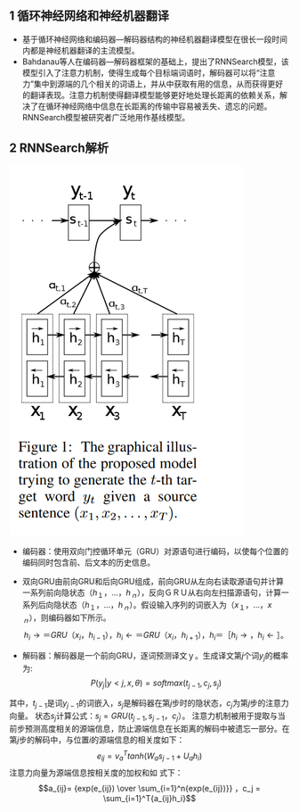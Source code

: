 ## 1 循环神经网络和神经机器翻译
- 基于循环神经网络和编码器—解码器结构的神经机器翻译模型在很长一段时间内都是神经机器翻译的主流模型。
- Bahdanau等人在编码器—解码器框架的基础上，提出了RNNSearch模型，该模型引入了注意力机制，使得生成每个目标端词语时，解码器可以将“注意力”集中到源端的几个相关的词语上，并从中获取有用的信息，从而获得更好的翻译表现。注意力机制使得翻译模型能够更好地处理长距离的依赖关系，解决了在循环神经网络中信息在长距离的传输中容易被丢失、遗忘的问题。RNNSearch模型被研究者广泛地用作基线模型。

## 2 RNNSearch解析
![RNNSearch](./image//RNNSearch.jpg)
- 编码器：使用双向门控循环单元（GRU）对源语句进行编码，以使每个位置的编码同时包含前、后文本的历史信息。
- 双向GRU由前向GRU和后向GRU组成，前向GRU从左向右读取源语句并计算一系列前向隐状态（$h_１，...，h_ｎ$），反向ＧＲＵ从右向左扫描源语句，计算一系列后向隐状态（$h_１，...，h_ｎ$）。假设输入序列的词嵌入为（$x_１，...，x_ｎ$），则编码器如下所示。
$$h_i\rightarrow＝GRU（x_i，h_{i-1}），h_i\leftarrow＝GRU（x_i，h_{i+1}），
h_i＝［h_i \rightarrow，h_i\leftarrow］。$$

- 解码器：解码器是一个前向GRU，逐词预测译文ｙ。生成译文第$j$个词$y_j$的概率为: 
$$P(y_j | y<j,x,\theta) = softmax(t_{j-1},c_j,s_j)$$

其中，$t_{j-1}$是词$y_{j-1}$的词嵌入，$s_j$是解码器在第$j$步时的隐状态，$c_j$为第$j$步的注意力向量。
状态$s_j$计算公式：$s_j=GRU(t_{j-1},s_{j-1}，c_j）$。
注意力机制被用于提取与当前步预测高度相关的源端信息，防止源端信息在长距离的解码中被遗忘一部分。在第$j$步的解码中，与位置$i$的源端信息的相关度如下：
$$e_{ij}=v^T_atanh(W_as_{j-1}+U_ah_i)$$
注意力向量为源端信息按相关度的加权和如 式下：
$$a_{ij}=  {exp(e_{ij}) \over \sum_{i=1}^n{exp(e_{ij})}} ，c_j = \sum_{i=1}^T{a_{ij}h_i}$$